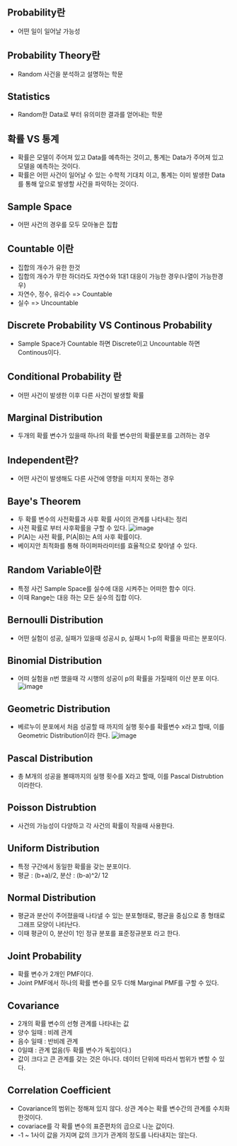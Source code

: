 ## Probability란
- 어떤 일이 일어날 가능성

## Probability Theory란
- Random 사건을 분석하고 설명하는 학문

## Statistics
- Random한 Data로 부터 유의미한 결과를 얻어내는 학문

## 확률 VS 통계
- 확률은 모델이 주어져 있고 Data를 예측하는 것이고, 통계는 Data가 주어져 있고 모델을 예측하는 것이다.
- 확률은 어떤 사건이 일어날 수 있는 수학적 기대치 이고, 통계는 이미 발생한 Data를 통해 앞으로 발생할 사건을 파악하는 것이다.

## Sample Space 
- 어떤 사건의 경우를 모두 모아놓은 집합

## Countable 이란
- 집합의 개수가 유한 한것
- 집합의 개수가 무한 하더라도 자연수와 1대1 대응이 가능한 경우(나열이 가능한경우)
- 자연수, 정수, 유리수 => Countable
- 실수 => Uncountable

## Discrete Probability VS Continous Probability
- Sample Space가 Countable 하면 Discrete이고 Uncountable 하면 Continous이다.

## Conditional Probability 란
- 어떤 사건이 발생한 이후 다른 사건이 발생할 확률

## Marginal Distribution
- 두개의 확률 변수가 있을때 하나의 확률 변수만의 확률분포를 고려하는 경우

## Independent란?
- 어떤 사건이 발생해도 다른 사건에 영향을 미치지 못하는 경우

## Baye's Theorem
- 두 확률 변수의 사전확률과 사후 확률 사이의 관계를 나타내는 정리
- 사전 확률로 부터 사후확률을 구할 수 있다.
![image](https://github.com/choibigo/Study/assets/38881179/e1f695bb-a5b2-4604-bd6f-720307dae89e)
- P(A)는 사전 확률, P(A|B)는 A의 사후 확률이다.
- 베이지안 최적화를 통해 하이퍼파라미터를 효율적으로 찾아낼 수 있다.

## Random Variable이란
- 특정 사건 Sample Space를 실수에 대응 시켜주는 어떠한 함수 이다.
- 이때 Range는 대응 하는 모든 실수의 집합 이다.

## Bernoulli Distribution
- 어떤 실험이 성공, 실패가 있을때 성공시 p, 실패시 1-p의 확률을 따르는 분포이다.

## Binomial Distribution
- 어떠 실험을 n번 했을때 각 시행의 성공이 p의 확률을 가질때의 이산 분포 이다.
![image](https://github.com/choibigo/Study/assets/38881179/558e9f0c-17ea-4800-b558-7909c5050522)

## Geometric Distribution
- 베르누이 분포에서 처음 성공할 때 까지의 실행 횟수를 확률변수 x라고 할때, 이를 Geometric Distribution이라 한다.
![image](https://github.com/choibigo/Study/assets/38881179/e27e210a-2d2d-42c4-8238-4436469928c2)

## Pascal Distribution
- 총 M개의 성공을 볼때까지의 실행 횟수를 X라고 할때, 이를 Pascal Distrubtion 이라한다.

## Poisson Distrubtion
- 사건의 가능성이 다양하고 각 사건의 확률이 작을때 사용한다.

## Uniform Distribution
- 특정 구간에서 동일한 확률을 갖는 분포이다.
- 평균 : (b+a)/2, 분산 : (b-a)^2/ 12

## Normal Distribution
- 평균과 분산이 주어졌을때 나타낼 수 있는 분포형태로, 평균을 중심으로 종 형태로 그래프 모양이 나타난다.
- 이때 평균이 0, 분산이 1인 정규 분포를 표준정규분포 라고 한다.

## Joint Probability
- 확률 변수가 2개인 PMF이다.
- Joint PMF에서 하나의 확률 변수를 모두 더해 Marginal PMF를 구할 수 있다.

## Covariance
- 2개의 확률 변수의 선형 관계를 나타내는 값
- 양수 일때 : 비례 관계
- 음수 일때 : 반비례 관계
- 0일떄 : 관계 없음(두 확률 변수가 독립이다.)
- 값이 크다고 큰 관계를 갖는 것은 아니다. 데이터 단위에 따라서 범위가 변할 수 있다.

## Correlation Coefficient
- Covariance의 범위는 정해져 있지 않다. 상관 계수는 확률 변수간의 관계를 수치화 한것이다.
- covariace를 각 확률 변수의 표준편차의 곱으로 나눈 값이다.
- -1 ~ 1사이 값을 가지며 값의 크기가 관계의 정도를 나타내지는 않는다.